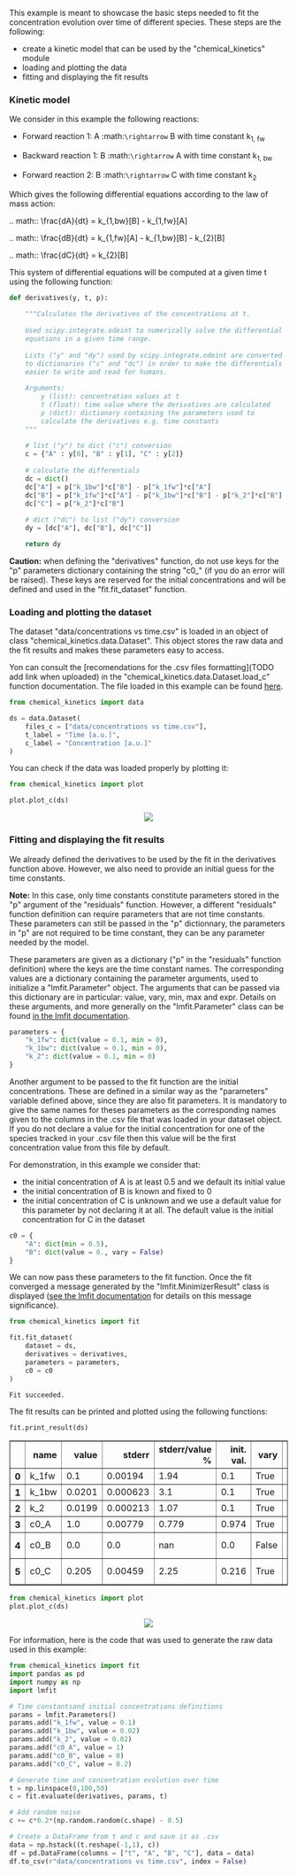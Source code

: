 This example is meant to showcase the basic steps needed to fit the concentration evolution over time of different species. These steps are the following:
- create a kinetic model that can be used by the "chemical_kinetics" module
- loading and plotting the data
- fitting and displaying the fit results

### Kinetic model

We consider in this example the following reactions:

- Forward reaction 1: A :math:`\rightarrow` B with time constant k<sub>1, fw</sub>

- Backward reaction 1: B :math:`\rightarrow` A with time constant k<sub>1, bw</sub>

- Forward reaction 2: B :math:`\rightarrow` C with time constant k<sub>2</sub>

Which gives the following differential equations according to the law of mass action:

.. math:: \frac{dA}{dt} = k_{1,bw}[B] - k_{1,fw}[A]

.. math:: \frac{dB}{dt} = k_{1,fw}[A] - k_{1,bw}[B] - k_{2}[B]

.. math:: \frac{dC}{dt} = k_{2}[B]

This system of differential equations will be computed at a given time t using the following function:


```python
def derivatives(y, t, p):
    
    """Calculates the derivatives of the concentrations at t.
    
    Used scipy.integrate.odeint to numerically solve the differential
    equations in a given time range.
    
    Lists ("y" and "dy") used by scipy.integrate.odeint are converted
    to dictionaries ("c" and "dc") in order to make the differentials
    easier to write and read for humans.
    
    Arguments:
        y (list): concentration values at t
        t (float): time value where the derivatives are calculated
        p (dict): dictionary containing the parameters used to
        calculate the derivatives e.g. time constants
    """
    
    # list ("y") to dict ("c") conversion
    c = {"A" : y[0], "B" : y[1], "C" : y[2]}
    
    # calculate the differentials
    dc = dict()
    dc["A"] = p["k_1bw"]*c["B"] - p["k_1fw"]*c["A"]
    dc["B"] = p["k_1fw"]*c["A"] - p["k_1bw"]*c["B"] - p["k_2"]*c["B"]
    dc["C"] = p["k_2"]*c["B"]
    
    # dict ("dc") to list ("dy") conversion
    dy = [dc["A"], dc["B"], dc["C"]]

    return dy
```

**Caution:** when defining the "derivatives" function, do not use keys for the "p" parameters dictionary containing the string "c0_" (if you do an error will be raised). These keys are reserved for the initial concentrations and will be defined and used in the "fit.fit_dataset" function.

### Loading and plotting the dataset

The dataset "data/concentrations vs time.csv" is loaded in an object of class "chemical_kinetics.data.Dataset". This object stores the raw data and the fit results and makes these parameters easy to access.

Yon can consult the [recomendations for the .csv files formatting](TODO add link when uploaded) in the "chemical_kinetics.data.Dataset.load_c" function documentation. The file loaded in this example can be found [here](https://is.gd/GZPZFK).


```python
from chemical_kinetics import data

ds = data.Dataset(
    files_c = ["data/concentrations vs time.csv"],
    t_label = "Time [a.u.]",
    c_label = "Concentration [a.u.]"
)
```

You can check if the data was loaded properly by plotting it:


```python
from chemical_kinetics import plot

plot.plot_c(ds)
```


<p align='center'><img src = simple_example_files/simple_example_7_0.svg
></p>

### Fitting and displaying the fit results

We already defined the derivatives to be used by the fit in the derivatives function above. However, we also need to provide an initial guess for the time constants.

**Note:** In this case, only time constants constitute parameters stored in the "p" argument of the "residuals" function. However, a different "residuals" function definition can require parameters that are not time constants. These parameters can still be passed in the "p" dictionnary, the parameters in "p" are not required to be time constant, they can be any parameter needed by the model.

These parameters are given as a dictionary ("p" in the "residuals" function definition) where the keys are the time constant names. The corresponding values are a dictionary containing the parameter arguments, used to initialize a "lmfit.Parameter" object. The arguments that can be passed via this dictionary are in particular: value, vary, min, max and expr. Details on these arguments, and more generally on the "lmfit.Parameter" class can be found [in the lmfit documentation](https://lmfit.github.io/lmfit-py/parameters.html).


```python
parameters = {
    "k_1fw": dict(value = 0.1, min = 0),
    "k_1bw": dict(value = 0.1, min = 0),
    "k_2": dict(value = 0.1, min = 0)
}
```

Another argument to be passed to the fit function are the initial concentrations. These are defined in a similar way as the "parameters" variable defined above, since they are also fit parameters. It is mandatory to give the same names for theses parameters as the corresponding names given to the columns in the .csv file that was loaded in your dataset object. If you do not declare a value for the initial concentration for one of the species tracked in your .csv file then this value will be the first concentration value from this file by default.

For demonstration, in this example we consider that:
- the initial concentration of A is at least 0.5 and we default its initial value
- the initial concentration of B is known and fixed to 0
- the initial concentration of C is unknown and we use a default value for this parameter by not declaring it at all. The default value is the initial concentration for C in the dataset


```python
c0 = {
    "A": dict(min = 0.5),
    "B": dict(value = 0., vary = False)
}
```

We can now pass these parameters to the fit function. Once the fit converged a message generated by the "lmfit.MinimizerResult" class is displayed ([see the lmfit documentation](https://lmfit.github.io/lmfit-py/fitting.html) for details on this message significance).


```python
from chemical_kinetics import fit

fit.fit_dataset(
    dataset = ds,
    derivatives = derivatives,
    parameters = parameters,
    c0 = c0
)
```

    Fit succeeded.


The fit results can be printed and plotted using the following functions:


```python
fit.print_result(ds)
```


<div>
<style scoped>
    .dataframe tbody tr th:only-of-type {
        vertical-align: middle;
    }

    .dataframe tbody tr th {
        vertical-align: top;
    }

    .dataframe thead th {
        text-align: right;
    }
</style>
<table border="1" class = 'docutils'>
  <thead>
    <tr style="text-align: right;">
      <th></th>
      <th>name</th>
      <th>value</th>
      <th>stderr</th>
      <th>stderr/value %</th>
      <th>init. val.</th>
      <th>vary</th>
      <th>min</th>
      <th>max</th>
    </tr>
  </thead>
  <tbody>
    <tr>
      <th>0</th>
      <td>k_1fw</td>
      <td>0.1</td>
      <td>0.00194</td>
      <td>1.94</td>
      <td>0.1</td>
      <td>True</td>
      <td>0.0</td>
      <td>inf</td>
    </tr>
    <tr>
      <th>1</th>
      <td>k_1bw</td>
      <td>0.0201</td>
      <td>0.000623</td>
      <td>3.1</td>
      <td>0.1</td>
      <td>True</td>
      <td>0.0</td>
      <td>inf</td>
    </tr>
    <tr>
      <th>2</th>
      <td>k_2</td>
      <td>0.0199</td>
      <td>0.000213</td>
      <td>1.07</td>
      <td>0.1</td>
      <td>True</td>
      <td>0.0</td>
      <td>inf</td>
    </tr>
    <tr>
      <th>3</th>
      <td>c0_A</td>
      <td>1.0</td>
      <td>0.00779</td>
      <td>0.779</td>
      <td>0.974</td>
      <td>True</td>
      <td>0.5</td>
      <td>inf</td>
    </tr>
    <tr>
      <th>4</th>
      <td>c0_B</td>
      <td>0.0</td>
      <td>0.0</td>
      <td>nan</td>
      <td>0.0</td>
      <td>False</td>
      <td>-inf</td>
      <td>inf</td>
    </tr>
    <tr>
      <th>5</th>
      <td>c0_C</td>
      <td>0.205</td>
      <td>0.00459</td>
      <td>2.25</td>
      <td>0.216</td>
      <td>True</td>
      <td>-inf</td>
      <td>inf</td>
    </tr>
  </tbody>
</table>
</div>



```python
from chemical_kinetics import plot
plot.plot_c(ds)
```


<p align='center'><img src = simple_example_files/simple_example_16_0.svg
></p>

For information, here is the code that was used to generate the raw data used in this example:


```python
from chemical_kinetics import fit
import pandas as pd
import numpy as np
import lmfit

# Time constantsand initial concentrations definitions
params = lmfit.Parameters()
params.add("k_1fw", value = 0.1)
params.add("k_1bw", value = 0.02)
params.add("k_2", value = 0.02)
params.add("c0_A", value = 1)
params.add("c0_B", value = 0)
params.add("c0_C", value = 0.2)

# Generate time and concentration evolution over time
t = np.linspace(0,100,50)
c = fit.evaluate(derivatives, params, t)

# Add random noise
c += c*0.2*(np.random.random(c.shape) - 0.5)

# Create a DataFrame from t and c and save it as .csv
data = np.hstack((t.reshape(-1,1), c))
df = pd.DataFrame(columns = ["t", "A", "B", "C"], data = data)
df.to_csv(r"data/concentrations vs time.csv", index = False)
```
